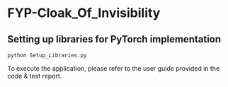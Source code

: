# FYP-Cloak_Of_Invisibility

## Setting up libraries for PyTorch implementation

```shell
python Setup_Libraries.py
```

To execute the application, please refer to the user guide provided in the code & test report.
